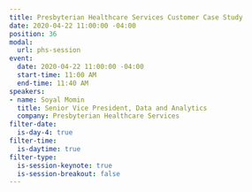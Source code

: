 ```yaml
---
title: Presbyterian Healthcare Services Customer Case Study
date: 2020-04-22 11:00:00 -04:00
position: 36
modal:
  url: phs-session
event:
  date: 2020-04-22 11:00:00 -04:00
  start-time: 11:00 AM
  end-time: 11:40 AM
speakers:
- name: Soyal Momin
  title: Senior Vice President, Data and Analytics
  company: Presbyterian Healthcare Services
filter-date:
  is-day-4: true
filter-time:
  is-daytime: true
filter-type:
  is-session-keynote: true
  is-session-breakout: false
---
```


